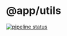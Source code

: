 # @app/utils

[![pipeline status](http://192.168.1.240/limo/utils/badges/master/pipeline.svg)](http://192.168.1.240/limo/utils/-/commits/master)

